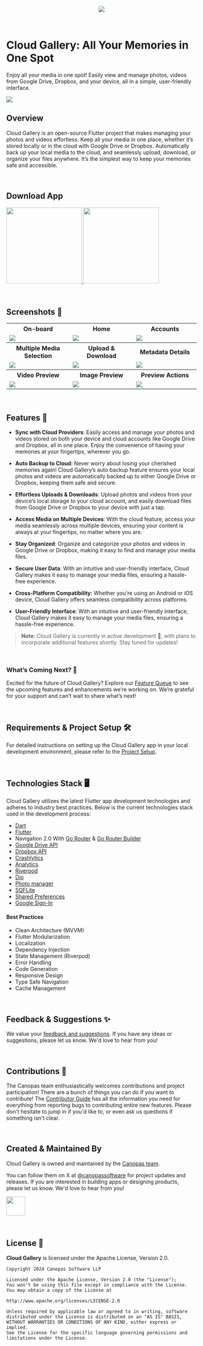 <p align="center"> <a href="https://canopas.com/contact"><img src="./cta/cta-banner.png"></a></p>
<br/>

# Cloud Gallery: All Your Memories in One Spot

Enjoy all your media in one spot! Easily view and manage photos, videos from Google Drive, Dropbox,
and your device, all in a simple, user-friendly interface.

<img src="./screenshots/cloud-gallery-banner.jpg" />

<br/>

## Overview

Cloud Gallery is an open-source Flutter project that makes managing your photos and videos
effortless. Keep all your media in one place,
whether it’s stored locally or in the cloud with Google Drive or Dropbox. Automatically back up
your local media to the cloud, and seamlessly upload, download, or organize your files anywhere.
It’s the simplest way to keep your memories safe and accessible.

<br/>

## Download App

<a href="https://play.google.com/store/apps/details?id=com.canopas.cloud_gallery"><img src="./cta/google-play.png" width="200">  </a><a href="https://apps.apple.com/in/app/cloud-gallery/id6480052005?platform=iphone"><img src="./cta/app-store.png" width="200"></a>


<br/>

## Screenshots 📸

<table>
  <tr>
 <th  width="33%" >On-board</th>
  <th width="33%" >Home</th>
  <th  width="33%" >Accounts</th>
  </tr>
    <tr>
  <td><img src="./screenshots/onboard-light.png"/></td>
  <td><img src="./screenshots/home-light.png"/></td>
  <td> <img src="./screenshots/accounts-light.png"/> </td>

  </tr>  
 <tr>
 <th  width="33%" >Multiple Media Selection</th>
  <th  width="33%">Upload & Download</th>
   <th  width="33%">Metadata Details</th>

  </tr>
    <tr>
 <td><img src="./screenshots/selection-light.png" /></td>
  <td> <img src="./screenshots/transfer-light.png"  /> </td>
  <td> <img src="./screenshots/media-details-light.png" /> </td>
  </tr>  
<tr>
<th  width="33%">Video Preview</th>
  <th width="33%">Image Preview</th>
  <th  width="33%">Preview Actions</th>
  </tr>
    <tr>
 <td> <img src="./screenshots/video-preview-light.png"  /> </td>
  <td><img src="./screenshots/image-preview-light.png" /></td>
  <td> <img src="./screenshots/image-preview-menu-light.png"  /> </td>
  </tr> 
</table>

<br/>

## Features 🌟

- **Sync with Cloud Providers**: Easily access and manage your photos and videos stored on both your
  device and cloud accounts like Google Drive and Dropbox, all in one place. Enjoy the convenience
  of having your memories at your fingertips, wherever you go.

- **Auto Backup to Cloud**: Never worry about losing your cherished memories again! Cloud
  Gallery’s auto backup feature ensures your local photos and videos are automatically backed up to
  either Google Drive or Dropbox, keeping them safe and secure.

- **Effortless Uploads & Downloads**: Upload photos and videos from your device’s local storage to
  your cloud account, and easily download files from Google Drive or Dropbox to your device with
  just a tap.

- **Access Media on Multiple Devices**: With the cloud feature, access your media seamlessly across
  multiple devices, ensuring your content is always at your fingertips, no matter where you are.

- **Stay Organized**: Organize and categorize your photos and videos in Google Drive or Dropbox,
  making it easy to find and manage your media files.

- **Secure User Data**: With an intuitive and user-friendly interface, Cloud Gallery makes it easy
  to manage your media files, ensuring a hassle-free experience.

- **Cross-Platform Compatibility**: Whether you're using an Android or iOS device, Cloud Gallery
  offers seamless compatibility across platforms.

- **User-Friendly Interface**: With an intuitive and user-friendly interface, Cloud Gallery makes it
  easy to manage your media files, ensuring a hassle-free experience.

> **Note**: Cloud Gallery is currently in active development 🚧, with plans to incorporate additional
> features shortly. Stay tuned for updates!

<br/>

### What’s Coming Next? 🚀
Excited for the future of Cloud Gallery? Explore our [Feature Queue](https://github.com/canopas/cloud-gallery/wiki/Feature-Queue) to see the upcoming features and enhancements we’re working on. We’re grateful for your support and can’t wait to share what’s next!

<br/>

## Requirements & Project Setup  🛠️  
For detailed instructions on setting up the Cloud Gallery app in your local development environment, please refer to the [Project Setup](https://github.com/canopas/cloud-gallery/wiki/Project-Setup).

<br/>

## Technologies Stack 🖥️

Cloud Gallery utilizes the latest Flutter app development technologies and adheres to industry best
practices. Below is the current technologies stack used in the development process:

- [Dart](https://dart.dev/)
- [Flutter](https://flutter.dev/)
- Navigation 2.0 With [Go Router](https://pub.dev/packages/go_router) & [Go Router Builder](https://pub.dev/packages/go_router_builder)
- [Google Drive API](https://developers.google.com/drive/api/guides/about-sdk)
- [Dropbox API](https://www.dropbox.com/developers)
- [Crashlytics](https://firebase.google.com/docs/crashlytics)
- [Analytics](https://firebase.google.com/docs/analytics)
- [Riverpod](https://riverpod.dev/)
- [Dio](https://pub.dev/packages/dio)
- [Photo manager](https://pub.dev/packages/photo_manager)
- [SQFLite](https://pub.dev/packages/sqflite)
- [Shared Preferences](https://pub.dev/packages/shared_preferences)
- [Google Sign-In](https://pub.dev/packages/google_sign_in)

#### Best Practices

- Clean Architecture (MVVM)
- Flutter Modularization
- Localization
- Dependency Injection
- State Management (Riverpod)
- Error Handling
- Code Generation
- Responsive Design
- Type Safe Navigation
- Cache Management

<br/>

## Feedback & Suggestions ✨

We value
your [feedback and suggestions](https://github.com/canopas/cloud-gallery/discussions/categories/feedback-suggestions).
If you have any ideas or suggestions, please let us know. We'd love to hear from you!

<br/>

## Contributions 🤝
The Canopas team enthusiastically welcomes contributions and project participation! There are a bunch of things you can do if you want to contribute! The [Contributor Guide](https://github.com/canopas/cloud-gallery/blob/main/CONTRIBUTING.md) has all the information you need for everything from reporting bugs to contributing entire new features. Please don't hesitate to jump in if you'd like to, or even ask us questions if something isn't clear.

<br/>

## Created & Maintained By

Cloud Gallery is owned and maintained by the [Canopas team](https://canopas.com/).

You can follow them on X at [@canopassoftware](https://x.com/canopassoftware) for
project updates and releases. If you are interested in building apps or designing products, please
let us know. We'd love to hear from you!

<a href="https://canopas.com/contact"><img src="./cta/cta-button.png" height=50></a>

<br/>

## License 📄

**Cloud Gallery** is licensed under the Apache License, Version 2.0.

```
Copyright 2024 Canopas Software LLP

Licensed under the Apache License, Version 2.0 (the "License");
You won't be using this file except in compliance with the License.
You may obtain a copy of the License at

http://www.apache.org/licenses/LICENSE-2.0

Unless required by applicable law or agreed to in writing, software
distributed under the License is distributed on an "AS IS" BASIS,
WITHOUT WARRANTIES OR CONDITIONS OF ANY KIND, either express or implied.
See the License for the specific language governing permissions and
limitations under the License.
```
